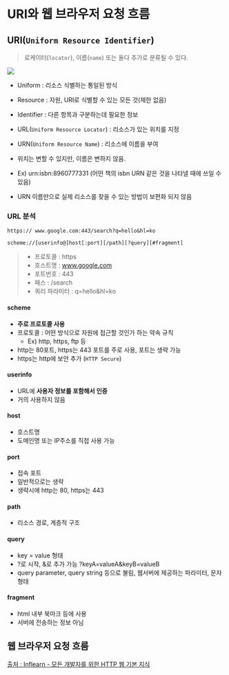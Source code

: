 # URI와 웹 브라우저 요청 흐름

## URI(`Uniform Resource Identifier`)

> 로케이터(`locator`), 이름(`name`) 또는 둘다 추가로 분류될 수 있다. 

![](https://user-images.githubusercontent.com/12438429/104799815-51818e00-5813-11eb-8bdd-7ecaf9c57c4d.png)



* Uniform : 리소스 식별하는 통일된 방식
* Resource : 자원, URI로 식별할 수 있는 모든 것(제한 없음)
* Identifier : 다른 항목과 구분하는데 필요한 정보



* URL(`Uniform Resource Locator`) : 리소스가 있는 위치를 지정
* URN(`Uniform Resource Name`) : 리소스에 이름을 부여
* 위치는 변할 수 있지만, 이름은 변하지 않음.
* Ex) urn:isbn:8960777331 (어떤 책의 isbn URN 같은 것을 나타낼 때에 쓰일 수 있음)
* URN 이름만으로 실제 리소스를 찾을 수 있는 방법이 보편화 되지 않음



### URL 분석

```
https:// www.google.com:443/search?q=hello&hl=ko

scheme://[userinfo@]host[:port][/path][?query][#fragment]
```

>* 프로토콜 : https
>* 호스트명 : www.google.com
>* 포트번호 : 443
>* 패스 : /search
>* 쿼리 파라미터 : q=hello&hl=ko



#### scheme 

* **주로 프로토콜 사용**
* 프로토콜 : 어떤 방식으로 자원에 접근할 것인가 하는 약속 규칙
  * Ex) http, https, ftp 등
* http는 80포트, https는 443 포트를 주로 사용, 포트는 생략 가능
* https는 http에 보안 추가 (`HTTP Secure`)





#### userinfo

* URL에 **사용자 정보를 포함해서 인증**
* 거의 사용하지 않음



#### host

* 호스트명
* 도메인명 또는 IP주소를 직접 사용 가능



#### port

* 접속 포트
* 일반적으로는 생략
* 생략시에 http는 80, https는 443



#### path

* 리소스 경로, 계층적 구조



#### query

* key = value 형태
* ?로 시작, &로 추가 가능 ?keyA=valueA&keyB=valueB
* query parameter, query string 등으로 불림, 웹서버에 제공하는 파라미터, 문자 형태



#### fragment

* html 내부 북마크 등에 사용
* 서버에 전송하는 정보 아님



## 웹 브라우저 요청 흐름





















































[출처 : Inflearn - 모든 개발자를 위한 HTTP 웹 기본 지식](https://www.inflearn.com/course/http-%EC%9B%B9-%EB%84%A4%ED%8A%B8%EC%9B%8C%ED%81%AC/dashboard)
